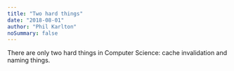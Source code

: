 ```yaml
---
title: "Two hard things"
date: "2018-08-01"
author: "Phil Karlton"
noSummary: false
---
```


There are only two hard things in Computer Science: cache invalidation and naming things.
